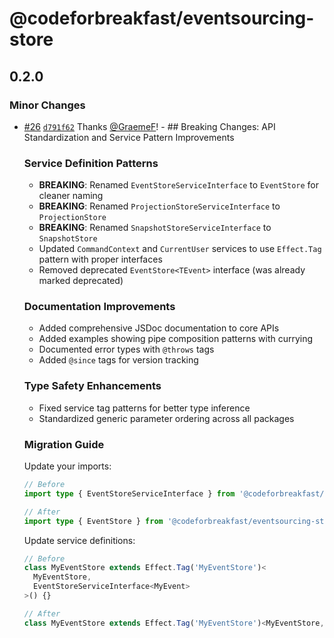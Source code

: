 # @codeforbreakfast/eventsourcing-store

## 0.2.0

### Minor Changes

- [#26](https://github.com/CodeForBreakfast/eventsourcing/pull/26) [`d791f62`](https://github.com/CodeForBreakfast/eventsourcing/commit/d791f621433a491bcd4251ba0c7bdc53d1c66139) Thanks [@GraemeF](https://github.com/GraemeF)! - ## Breaking Changes: API Standardization and Service Pattern Improvements

  ### Service Definition Patterns
  - **BREAKING**: Renamed `EventStoreServiceInterface` to `EventStore` for cleaner naming
  - **BREAKING**: Renamed `ProjectionStoreServiceInterface` to `ProjectionStore`
  - **BREAKING**: Renamed `SnapshotStoreServiceInterface` to `SnapshotStore`
  - Updated `CommandContext` and `CurrentUser` services to use `Effect.Tag` pattern with proper interfaces
  - Removed deprecated `EventStore<TEvent>` interface (was already marked deprecated)

  ### Documentation Improvements
  - Added comprehensive JSDoc documentation to core APIs
  - Added examples showing pipe composition patterns with currying
  - Documented error types with `@throws` tags
  - Added `@since` tags for version tracking

  ### Type Safety Enhancements
  - Fixed service tag patterns for better type inference
  - Standardized generic parameter ordering across all packages

  ### Migration Guide

  Update your imports:

  ```typescript
  // Before
  import type { EventStoreServiceInterface } from '@codeforbreakfast/eventsourcing-store';

  // After
  import type { EventStore } from '@codeforbreakfast/eventsourcing-store';
  ```

  Update service definitions:

  ```typescript
  // Before
  class MyEventStore extends Effect.Tag('MyEventStore')<
    MyEventStore,
    EventStoreServiceInterface<MyEvent>
  >() {}

  // After
  class MyEventStore extends Effect.Tag('MyEventStore')<MyEventStore, EventStore<MyEvent>>() {}
  ```

